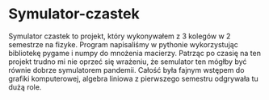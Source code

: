 # Symulator-czastek
Symulator czastek to projekt, który wykonywałem z 3 kolegów w 2 semestrze na fizyke. Program napisaliśmy w pythonie wykorzystując bibliotekę pygame i numpy do mnożenia macierzy. Patrząc po czasię na ten projekt trudno mi nie oprzeć się wrażeniu, że semulator ten mógłby być równie dobrze symulatorem pandemii. Całość była fajnym wstępem do grafiki komputerowej, algebra liniowa z pierwszego semestru odgrywała tu dużą role.

